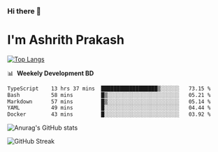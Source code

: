 ### Hi there 👋
# I'm Ashrith Prakash

[![Top Langs](https://github-readme-stats.vercel.app/api/top-langs/?username=xxcheckmatexx&count_private=true&include_all_commits=true&show_icons=true&line_height=20&title_color=FFFFFF&icon_color=FFFFFF&text_color=FFFFFF&bg_color=0D1117&langs_count=8)](https://github.com/anuraghazra/github-readme-stats)

📊 &nbsp;**Weekely Development BD**

<!--START_SECTION:waka-->

```txt
TypeScript    13 hrs 37 mins  ██████████████████▒░░░░░░   73.15 %
Bash          58 mins         █▒░░░░░░░░░░░░░░░░░░░░░░░   05.21 %
Markdown      57 mins         █▒░░░░░░░░░░░░░░░░░░░░░░░   05.14 %
YAML          49 mins         █░░░░░░░░░░░░░░░░░░░░░░░░   04.44 %
Docker        43 mins         █░░░░░░░░░░░░░░░░░░░░░░░░   03.92 %
```

<!--END_SECTION:waka-->

![Anurag's GitHub stats](https://github-readme-stats.vercel.app/api?username=xxcheckmatexx&count_private=true&show_icons=true&theme=merko)  

![GitHub Streak](http://github-readme-streak-stats.herokuapp.com?user=xxcheckmatexx&theme=merko&hide_border=true&date_format=M%20j%5B%2C%20Y%5D&fire=DD0E0B)
<br/>
